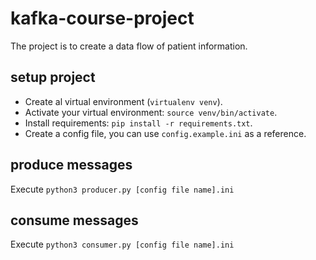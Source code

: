 # kafka-course-project
The project is to create a data flow of patient information.

## setup project

- Create al virtual environment (`virtualenv venv`).
- Activate your virtual environment: `source venv/bin/activate`.
- Install requirements: `pip install -r requirements.txt`.
- Create a config file, you can use `config.example.ini` as a reference.

## produce messages
Execute `python3 producer.py [config file name].ini`

## consume messages
Execute `python3 consumer.py [config file name].ini`
